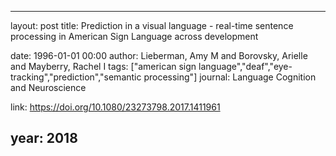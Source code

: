 ---
layout: post
title: Prediction in a visual language - real-time sentence processing in American Sign Language across development

date: 1996-01-01 00:00
author: Lieberman, Amy M and Borovsky, Arielle and Mayberry, Rachel I
tags: ["american sign language","deaf","eye-tracking","prediction","semantic processing"]
journal: Language Cognition and Neuroscience

link: https://doi.org/10.1080/23273798.2017.1411961

year: 2018
-----
